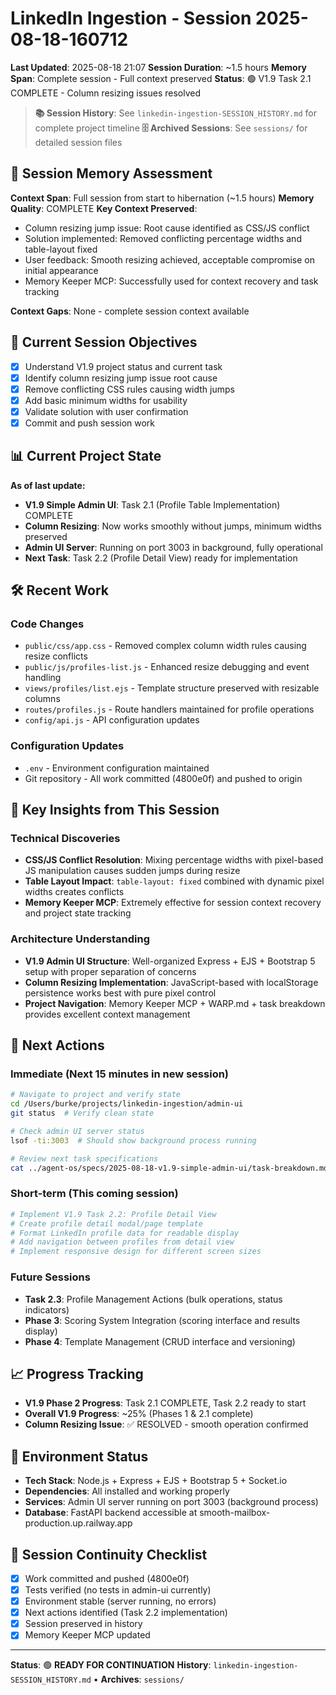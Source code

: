 # LinkedIn Ingestion - Session 2025-08-18-160712
**Last Updated**: 2025-08-18 21:07
**Session Duration**: ~1.5 hours
**Memory Span**: Complete session - Full context preserved
**Status**: 🟢 V1.9 Task 2.1 COMPLETE - Column resizing issues resolved

> **📚 Session History**: See `linkedin-ingestion-SESSION_HISTORY.md` for complete project timeline
> **🗄️ Archived Sessions**: See `sessions/` for detailed session files

## 🧠 **Session Memory Assessment**
**Context Span**: Full session from start to hibernation (~1.5 hours)
**Memory Quality**: COMPLETE
**Key Context Preserved**:
- Column resizing jump issue: Root cause identified as CSS/JS conflict
- Solution implemented: Removed conflicting percentage widths and table-layout fixed
- User feedback: Smooth resizing achieved, acceptable compromise on initial appearance
- Memory Keeper MCP: Successfully used for context recovery and task tracking

**Context Gaps**: None - complete session context available

## 🎯 **Current Session Objectives**
- [x] Understand V1.9 project status and current task  
- [x] Identify column resizing jump issue root cause
- [x] Remove conflicting CSS rules causing width jumps
- [x] Add basic minimum widths for usability
- [x] Validate solution with user confirmation
- [x] Commit and push session work

## 📊 **Current Project State**
**As of last update:**
- **V1.9 Simple Admin UI**: Task 2.1 (Profile Table Implementation) COMPLETE
- **Column Resizing**: Now works smoothly without jumps, minimum widths preserved
- **Admin UI Server**: Running on port 3003 in background, fully operational
- **Next Task**: Task 2.2 (Profile Detail View) ready for implementation

## 🛠️ **Recent Work**

### Code Changes
- `public/css/app.css` - Removed complex column width rules causing resize conflicts
- `public/js/profiles-list.js` - Enhanced resize debugging and event handling 
- `views/profiles/list.ejs` - Template structure preserved with resizable columns
- `routes/profiles.js` - Route handlers maintained for profile operations
- `config/api.js` - API configuration updates

### Configuration Updates  
- `.env` - Environment configuration maintained
- Git repository - All work committed (4800e0f) and pushed to origin

## 🧠 **Key Insights from This Session**

### Technical Discoveries
- **CSS/JS Conflict Resolution**: Mixing percentage widths with pixel-based JS manipulation causes sudden jumps during resize
- **Table Layout Impact**: `table-layout: fixed` combined with dynamic pixel widths creates conflicts
- **Memory Keeper MCP**: Extremely effective for session context recovery and project state tracking

### Architecture Understanding
- **V1.9 Admin UI Structure**: Well-organized Express + EJS + Bootstrap 5 setup with proper separation of concerns
- **Column Resizing Implementation**: JavaScript-based with localStorage persistence works best with pure pixel control
- **Project Navigation**: Memory Keeper MCP + WARP.md + task breakdown provides excellent context management

## 🚀 **Next Actions**

### Immediate (Next 15 minutes in new session)
```bash
# Navigate to project and verify state
cd /Users/burke/projects/linkedin-ingestion/admin-ui
git status  # Verify clean state

# Check admin UI server status  
lsof -ti:3003  # Should show background process running

# Review next task specifications
cat ../agent-os/specs/2025-08-18-v1.9-simple-admin-ui/task-breakdown.md | grep -A 10 "Task 2.2"
```

### Short-term (This coming session)
```bash  
# Implement V1.9 Task 2.2: Profile Detail View
# Create profile detail modal/page template
# Format LinkedIn profile data for readable display
# Add navigation between profiles from detail view
# Implement responsive design for different screen sizes
```

### Future Sessions
- **Task 2.3**: Profile Management Actions (bulk operations, status indicators)
- **Phase 3**: Scoring System Integration (scoring interface and results display)
- **Phase 4**: Template Management (CRUD interface and versioning)

## 📈 **Progress Tracking**
- **V1.9 Phase 2 Progress**: Task 2.1 COMPLETE, Task 2.2 ready to start
- **Overall V1.9 Progress**: ~25% (Phases 1 & 2.1 complete)
- **Column Resizing Issue**: ✅ RESOLVED - smooth operation confirmed

## 🔧 **Environment Status**
- **Tech Stack**: Node.js + Express + EJS + Bootstrap 5 + Socket.io
- **Dependencies**: All installed and working properly
- **Services**: Admin UI server running on port 3003 (background process)
- **Database**: FastAPI backend accessible at smooth-mailbox-production.up.railway.app

## 🔄 **Session Continuity Checklist**
- [x] Work committed and pushed (4800e0f)
- [x] Tests verified (no tests in admin-ui currently)
- [x] Environment stable (server running, no errors)
- [x] Next actions identified (Task 2.2 implementation)
- [x] Session preserved in history
- [x] Memory Keeper MCP updated

---
**Status**: 🟢 **READY FOR CONTINUATION**
**History**: `linkedin-ingestion-SESSION_HISTORY.md` • **Archives**: `sessions/`
